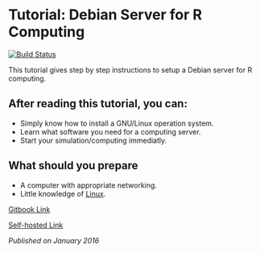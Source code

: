 # Tutorial: Debian Server for R Computing

[![Build Status](https://github.com/weihanglo/debian-R-setup/workflows/CD/badge.svg)](https://github.com/weihanglo/debian-R-setup/actions?query=workflow%3ACD)

This tutorial gives step by step instructions to setup a Debian server for R computing.

## After reading this tutorial, you can:

* Simply know how to install a GNU/Linux operation system. 
* Learn what software you need for a computing server.
* Start your simulation/computing immediatly.

## What should you prepare

* A computer with appropriate networking.
* Little knowledge of [Linux](https://www.debian.org/doc/manuals/debian-reference/ch01.en.html).

[Gitbook Link](https://www.gitbook.com/book/weihanglo/debian-server-for-r-computing/)

[Self-hosted Link](https://weihanglo.tw/debian-R-setup/)

_Published on January 2016_

